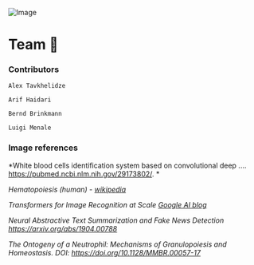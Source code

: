 ![Image](https://th.bing.com/th/id/OIG3.5ug1KPQdm0oRE9CuYklx?pid=ImgGn "Image")

# Team 🍃

### Contributors

    Alex Tavkhelidze

    Arif Haidari

    Bernd Brinkmann

    Luigi Menale

### Image references

   *White blood cells identification system based on convolutional deep .... https://pubmed.ncbi.nlm.nih.gov/29173802/. *  
   
   *Hematopoiesis (human) - [wikipedia](https://fr.wikipedia.org/wiki/Fichier:Hematopoiesis_(human)_diagram.png)*  
   
   *Transformers for Image Recognition at Scale [Google AI blog](https://ai.googleblog.com/2020/12/transformers-for-image-recognition-at.html)*
   
   *Neural Abstractive Text Summarization and Fake News Detection https://arxiv.org/abs/1904.00788*  

   *The Ontogeny of a Neutrophil: Mechanisms of Granulopoiesis and Homeostasis. DOI: https://doi.org/10.1128/MMBR.00057-17*